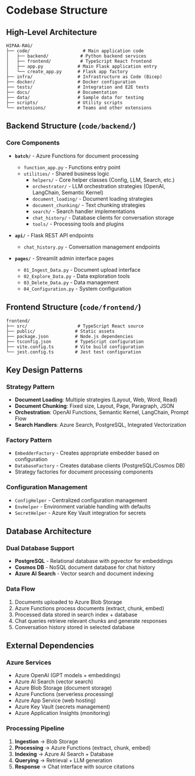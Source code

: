 # Codebase Structure

## High-Level Architecture

```
HIPAA-RAG/
├── code/                    # Main application code
│   ├── backend/            # Python backend services
│   ├── frontend/           # TypeScript React frontend
│   ├── app.py             # Main Flask application entry
│   └── create_app.py      # Flask app factory
├── infra/                 # Infrastructure as Code (Bicep)
├── docker/                # Docker configuration
├── tests/                 # Integration and E2E tests
├── docs/                  # Documentation
├── data/                  # Sample data for testing
├── scripts/               # Utility scripts
└── extensions/            # Teams and other extensions
```

## Backend Structure (`code/backend/`)

### Core Components
- **`batch/`** - Azure Functions for document processing
  - `function_app.py` - Functions entry point
  - `utilities/` - Shared business logic
    - `helpers/` - Core helper classes (Config, LLM, Search, etc.)
    - `orchestrator/` - LLM orchestration strategies (OpenAI, LangChain, Semantic Kernel)
    - `document_loading/` - Document loading strategies
    - `document_chunking/` - Text chunking strategies  
    - `search/` - Search handler implementations
    - `chat_history/` - Database clients for conversation storage
    - `tools/` - Processing tools and plugins

- **`api/`** - Flask REST API endpoints
  - `chat_history.py` - Conversation management endpoints

- **`pages/`** - Streamlit admin interface pages
  - `01_Ingest_Data.py` - Document upload interface
  - `02_Explore_Data.py` - Data exploration tools
  - `03_Delete_Data.py` - Data management
  - `04_Configuration.py` - System configuration

## Frontend Structure (`code/frontend/`)

```
frontend/
├── src/                   # TypeScript React source
├── public/               # Static assets
├── package.json          # Node.js dependencies
├── tsconfig.json         # TypeScript configuration
├── vite.config.ts        # Vite build configuration
└── jest.config.ts        # Jest test configuration
```

## Key Design Patterns

### Strategy Pattern
- **Document Loading**: Multiple strategies (Layout, Web, Word, Read)
- **Document Chunking**: Fixed size, Layout, Page, Paragraph, JSON
- **Orchestration**: OpenAI Functions, Semantic Kernel, LangChain, Prompt Flow
- **Search Handlers**: Azure Search, PostgreSQL, Integrated Vectorization

### Factory Pattern
- `EmbedderFactory` - Creates appropriate embedder based on configuration
- `DatabaseFactory` - Creates database clients (PostgreSQL/Cosmos DB)
- Strategy factories for document processing components

### Configuration Management
- `ConfigHelper` - Centralized configuration management
- `EnvHelper` - Environment variable handling with defaults
- `SecretHelper` - Azure Key Vault integration for secrets

## Database Architecture

### Dual Database Support
- **PostgreSQL** - Relational database with pgvector for embeddings
- **Cosmos DB** - NoSQL document database for chat history
- **Azure AI Search** - Vector search and document indexing

### Data Flow
1. Documents uploaded to Azure Blob Storage
2. Azure Functions process documents (extract, chunk, embed)
3. Processed data stored in search index + database
4. Chat queries retrieve relevant chunks and generate responses
5. Conversation history stored in selected database

## External Dependencies

### Azure Services
- Azure OpenAI (GPT models + embeddings)
- Azure AI Search (vector search)  
- Azure Blob Storage (document storage)
- Azure Functions (serverless processing)
- Azure App Service (web hosting)
- Azure Key Vault (secrets management)
- Azure Application Insights (monitoring)

### Processing Pipeline
1. **Ingestion** → Blob Storage
2. **Processing** → Azure Functions (extract, chunk, embed)
3. **Indexing** → Azure AI Search + Database
4. **Querying** → Retrieval + LLM generation
5. **Response** → Chat interface with source citations